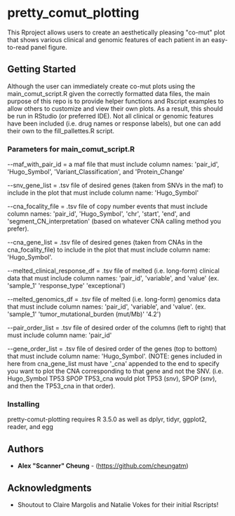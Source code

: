 # pretty_comut_plotting

This Rproject allows users to create an aesthetically pleasing "co-mut" plot that shows various clinical and genomic features of each patient in an easy-to-read panel figure.

## Getting Started

Although the user can immediately create co-mut plots using the main_comut_script.R given the correctly formatted data files, the main purpose of this repo is to provide helper functions and Rscript examples to allow others to customize and view their own plots. As a result, this should be run in RStudio (or preferred IDE). Not all clinical or genomic features have been included (i.e. drug names or response labels), but one can add their own to the fill_pallettes.R script.

### Parameters for main_comut_script.R

--maf_with_pair_id = a maf file that must include column names: 'pair_id', 'Hugo_Symbol', 'Variant_Classification', and 'Protein_Change'

--snv_gene_list = .tsv file of desired genes (taken from SNVs in the maf) to include in the plot that must include column name: 'Hugo_Symbol'

--cna_focality_file = .tsv file of copy number events that must include column names: 'pair_id', 'Hugo_Symbol', 'chr', 'start', 'end', and 'segment_CN_interpretation' (based on whatever CNA calling method you prefer).

--cna_gene_list = .tsv file of desired genes (taken from CNAs in the cna_focality_file) to include in the plot that must include column name: 'Hugo_Symbol'.

--melted_clinical_response_df = .tsv file of melted (i.e. long-form) clinical data that must include column names: 'pair_id', 'variable', and 'value' (ex. 'sample_1' 'response_type' 'exceptional')

--melted_genomics_df = .tsv file of melted (i.e. long-form) genomics data that must include column names: 'pair_id', 'variable', and 'value'. (ex. 'sample_1' 'tumor_mutational_burden (mut/Mb)' '4.2')

--pair_order_list = .tsv file of desired order of the columns (left to right) that must include column name: 'pair_id'

--gene_order_list = .tsv file of desired order of the genes (top to bottom) that must include column name: 'Hugo_Symbol'.
(NOTE: genes included in here from cna_gene_list must have '\_cna' appended to the end to specify you want to plot the CNA corresponding to that gene and not the SNV. (i.e. Hugo_Symbol TP53 SPOP TP53_cna would plot TP53 (_snv_), SPOP (_snv_), and then the TP53_cna in that order). 

### Installing

pretty-comut-plotting requires R 3.5.0 as well as dplyr, tidyr, ggplot2, reader, and egg

## Authors

* **Alex "Scanner" Cheung** - (https://github.com/cheungatm)

## Acknowledgments

* Shoutout to Claire Margolis and Natalie Vokes for their initial Rscripts!

